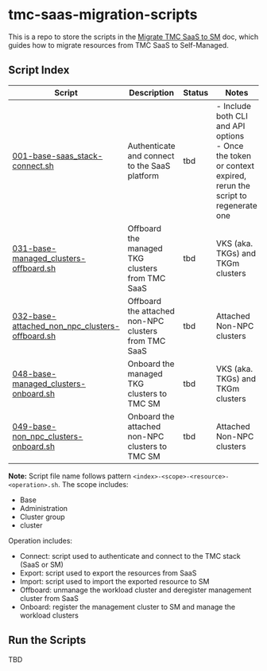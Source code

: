 # tmc-saas-migration-scripts

This is a repo to store the scripts in the [Migrate TMC SaaS to SM](https://docs.google.com/document/d/1js_kX4ogXArU55jZ6pcjra09gE9L-l4TMuxjzLy0HEg/edit?usp=sharing) doc, which guides how to migrate resources from TMC SaaS to  Self-Managed.

## Script Index

| Script | Description | Status | Notes |
|--------|-------------|--------|-------|
| [001-base-saas_stack-connect.sh](./001-base-saas_stack-connect.sh)   | Authenticate and connect to the SaaS platform | tbd | - Include both CLI and API options <br> - Once the token or context expired, rerun the script to regenerate one |
| [031-base-managed_clusters-offboard.sh](./031-base-managed_clusters-offboard.sh) | Offboard the managed TKG clusters from TMC SaaS | tbd | VKS (aka. TKGs) and TKGm clusters |
| [032-base-attached_non_npc_clusters-offboard.sh](./032-base-attached_non_npc_clusters-offboard.sh) | Offboard the attached non-NPC clusters from TMC SaaS | tbd | Attached Non-NPC clusters |
| [048-base-managed_clusters-onboard.sh](./048-base-managed_clusters-onboard.sh) | Onboard the managed TKG clusters to TMC SM | tbd | VKS (aka. TKGs) and TKGm clusters |
| [049-base-non_npc_clusters-onboard.sh](./049-base-non_npc_clusters-onboard.sh) | Onboard the attached non-NPC clusters to TMC SM | tbd | Attached Non-NPC clusters |

**Note:**
Script file name follows pattern `<index>-<scope>-<resource>-<operation>.sh`.
The scope includes:

- Base
- Administration
- Cluster group
- cluster

Operation includes:

- Connect: script used to authenticate and connect to the TMC stack (SaaS or SM)
- Export: script used to export the resources from SaaS
- Import: script used to import the exported resource to SM
- Offboard: unmanage the workload cluster and deregister management cluster from SaaS
- Onboard: register the management cluster to SM and manage the workload clusters

## Run the Scripts

TBD
